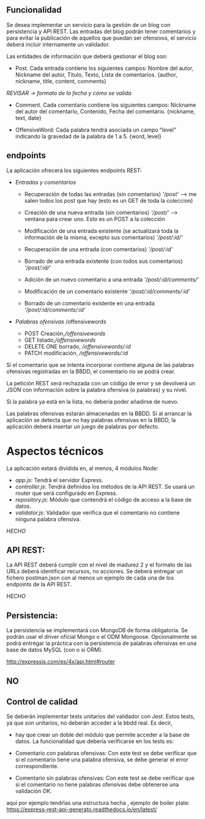 ## Funcionalidad
Se desea implementar un servicio para la gestión de un blog con persistencia y API REST. Las entradas del blog podrán tener comentarios y para evitar la publicación de aquellos que puedan ser ofensivos, el servicio deberá incluir internamente un validador.

Las entidades de información que deberá gestionar el blog son:


- Post. Cada entrada contiene los siguientes campos: Nombre del autor, Nickname del autor, Titulo, Texto, Lista de comentarios. {author, nickname, title, content, comments}

*REVISAR -> formato de la fecha y cómo se valida*

- Comment. Cada comentario contiene los siguientes campos: Nickname del autor del comentario, Contenido, Fecha del comentario. {nickname, text, date}

- OffensiveWord: Cada palabra tendrá asociada un campo “level” indicando la gravedad de la palabra de 1 a 5.
    {word, level}

## endpoints
La aplicación ofrecerá los siguientes endpoints REST:

- *Entradas y comentarios*

    - Recuperación de todas las entradas (sin comentarios)
    *'/post'* --> me salen todos los post que hay (esto es un GET de toda la coleccion)

    - Creación de una nueva entrada (sin comentarios)
    *'/post/'* --> ventana para crear uno. Esto es un POST a la colección

    - Modificación de una entrada existente (se actualizará toda la información de la misma, excepto sus comentarios)
    *'/post/:id/'*

    - Recuperación de una entrada (con comentarios)
    *'/post/:id'*

    - Borrado de una entrada existente (con todos sus comentarios)
    *'/post/:id/*'

    - Adición de un nuevo comentario a una entrada
    *'/post/:id/comments/'*

    - Modificación de un comentario existente
    *'/post/:id/comments/:id'*

    - Borrado de un comentario existente en una entrada
    *'/post/:id/comments/:id'*

- *Palabras ofensivas*
    /offensivewords    
    - POST Creación,*/offensivewords*
    - GET listado,*/offensivewords*
    - DELETE ONE borrado, */offensivewords/:id*
    - PATCH modificación, */offensivewords/:id*


Si el comentario que se intenta incorporar contiene alguna de las palabras ofensivas registradas en la BBDD, el comentario no se podrá crear.

La petición REST será rechazada con un código de error y se devolverá un JSON con información sobre la palabra ofensiva (o palabras) y su nivel.

Si la palabra ya está en la lista, no debería poder añadirse de nuevo.

Las palabras ofensivas estarán almacenadas en la BBDD. Si al arrancar la aplicación se detecta que no hay palabras ofensivas en la BBDD, la aplicación deberá insertar un juego de palabras por defecto.


# Aspectos técnicos
La aplicación estará dividida en, al menos, 4 módulos Node: 
- *app.js*: Tendrá el servidor Express. 
- *controller.js*: Tendrá definidos los métodos de la API REST. Se usará un router que será configurado en Express.
- *repository.js*: Módulo que contendrá el código de acceso a la base de datos.
- *validator.js*: Validador que verifica que el comentario no contiene ninguna palabra ofensiva.


*HECHO*
## API REST:
La API REST deberá cumplir con el nivel de madurez 2 y el formato de las URLs deberá identificar recursos, no acciones.
Se deberá entregar un fichero postman.json con al menos un ejemplo de cada una de los endpoints de la API REST.

*HECHO*

## Persistencia:
La persistencia se implementará con MongoDB de forma obligatoria. Se podrán usar el driver oficial Mongo o el ODM Mongoose.
Opcionalmente se podrá entregar la práctica con la persistencia de palabras ofensivas en una base de datos MySQL (con o si ORM).


 http://expressjs.com/es/4x/api.html#router

## NO
## Control de calidad
Se deberán implementar tests unitarios del validador con Jest. Estos tests, ya que son unitarios, no deberán acceder a la bbdd real. Es decir, 

- hay que crear un doble del módulo que permite acceder a la base de datos. La funcionalidad que debería verificarse en los tests es:

- Comentario con palabras ofensivas: Con este test se debe verificar que si el comentario tiene una palabra ofensiva, se debe generar el error correspondiente. 

- Comentario sin palabras ofensivas: Con este test se debe verificar que si el comentario no tiene palabras ofensivas debe obtenerse una validación OK.


aquí por ejemplo tendŕias una estructura hecha , ejemplo de boiler plate: https://express-rest-api-generato.readthedocs.io/en/latest/ 